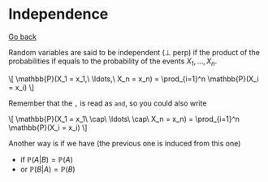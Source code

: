 # Independence

[Go back](..)

Random variables are said to be independent ($\perp$ perp) if the product of the probabilities if equals to the probability of the events  $X_1, ..., X_n$.

<div>
\[
\mathbb{P}(X_1 = x_1,\ \ldots,\ X_n = x_n) = \prod_{i=1}^n \mathbb{P}(X_i = x_i)
\]
</div>

Remember that the `,` is read as `and`, so you could also write

<div>
\[
\mathbb{P}(X_1 = x_1\ \cap\ \ldots\ \cap\ X_n = x_n) = \prod_{i=1}^n \mathbb{P}(X_i = x_i)
\]
</div>

Another way is if we have (the previous one is induced from this one)

* if $\mathbb{P}(A|B) = \mathbb{P}(A)$
* or $\mathbb{P}(B|A) = \mathbb{P}(B)$